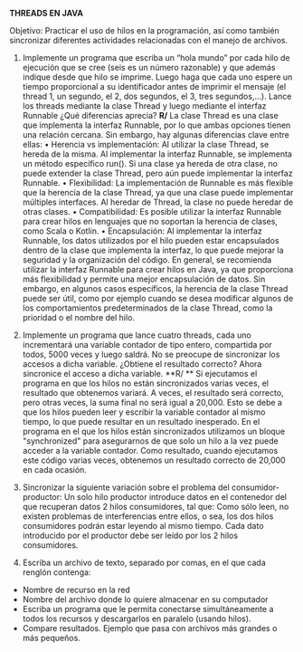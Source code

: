 **THREADS EN JAVA**

Objetivo: Practicar el uso de hilos en la programación,  así como también sincronizar diferentes actividades relacionadas con el manejo de archivos.

1.	Implemente un programa que escriba un “hola mundo” por cada hilo de ejecución que se cree (seis es un número razonable) y que además indique desde que hilo se imprime. Luego haga que cada uno espere un tiempo proporcional a su identificador antes de imprimir el mensaje (el thread 1, un segundo, el 2, dos segundos, el 3, tres segundos,…). Lance los threads mediante la clase Thread y luego mediante el interfaz Runnable ¿Qué diferencias aprecia?
**R/**
La clase Thread es una clase que implementa la interfaz Runnable, por lo que ambas opciones tienen una relación cercana. Sin embargo, hay algunas diferencias clave entre ellas:
•	Herencia vs implementación: Al utilizar la clase Thread, se hereda de la misma. Al implementar la interfaz Runnable, se implementa un método específico run(). Si una clase ya hereda de otra clase, no puede extender la clase Thread, pero aún puede implementar la interfaz Runnable.
•	Flexibilidad: La implementación de Runnable es más flexible que la herencia de la clase Thread, ya que una clase puede implementar múltiples interfaces. Al heredar de Thread, la clase no puede heredar de otras clases.
•	Compatibilidad: Es posible utilizar la interfaz Runnable para crear hilos en lenguajes que no soportan la herencia de clases, como Scala o Kotlin.
•	Encapsulación: Al implementar la interfaz Runnable, los datos utilizados por el hilo pueden estar encapsulados dentro de la clase que implementa la interfaz, lo que puede mejorar la seguridad y la organización del código.
En general, se recomienda utilizar la interfaz Runnable para crear hilos en Java, ya que proporciona más flexibilidad y permite una mejor encapsulación de datos. Sin embargo, en algunos casos específicos, la herencia de la clase Thread puede ser útil, como por ejemplo cuando se desea modificar algunos de los comportamientos predeterminados de la clase Thread, como la prioridad o el nombre del hilo.

2.	Implemente un programa que lance cuatro threads, cada uno incrementará una variable contador de tipo entero, compartida por todos, 5000 veces y luego saldrá. No se preocupe de sincronizar los accesos a dicha variable. ¿Obtiene el resultado correcto? Ahora sincronice el acceso a dicha variable.
**R/ **
Si ejecutamos el programa en que los hilos no están sincronizados varias veces, el resultado que obtenemos variará. A veces, el resultado será correcto, pero otras veces, la suma final no será igual a 20,000. Esto se debe a que los hilos pueden leer y escribir la variable contador al mismo tiempo, lo que puede resultar en un resultado inesperado.
En el programa en el que los hilos están sincronizados utilizamos un bloque "synchronized" para asegurarnos de que solo un hilo a la vez puede acceder a la variable contador. Como resultado, cuando ejecutamos este código varias veces, obtenemos un resultado correcto de 20,000 en cada ocasión.

3.	Sincronizar la siguiente variación sobre el problema del consumidor-productor: Un solo hilo productor introduce datos en el contenedor del que recuperan datos 2 hilos consumidores, tal que:
Como sólo leen, no existen problemas de interferencias entre ellos, o sea, los dos hilos consumidores podrán estar leyendo al mismo tiempo.
Cada dato introducido por el productor debe ser leído por los 2 hilos consumidores. 

4.	Escriba un archivo de texto, separado por comas, en el que cada renglón contenga:
*	Nombre de recurso en la red
*	Nombre del archivo donde lo quiere almacenar en su computador
*	Escriba un programa que le permita conectarse simultáneamente a todos los recursos y descargarlos en paralelo (usando hilos).
*	Compare resultados.  Ejemplo que pasa con archivos más grandes o más pequeños.
